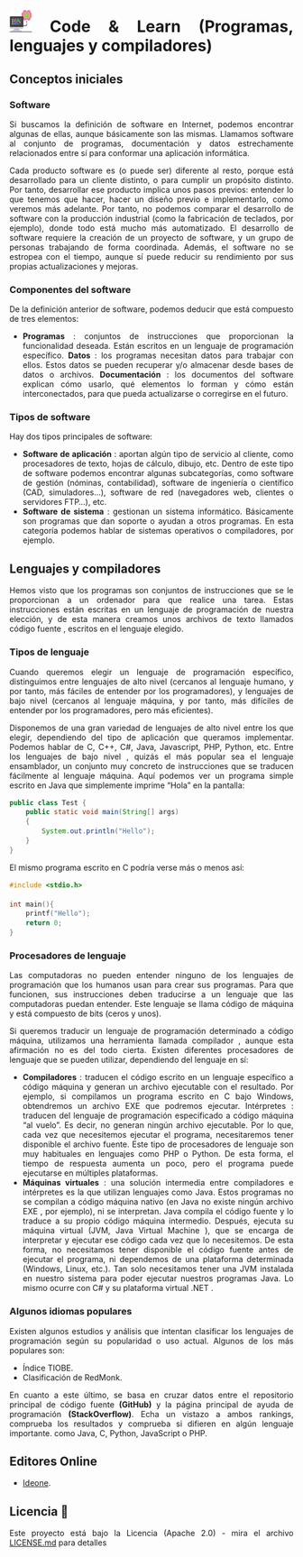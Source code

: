 <div align="justify">

# <img src=../../../../images/computer.png width="40"> Code & Learn (Programas, lenguajes y compiladores)

## Conceptos iniciales

### Software

Si buscamos la definición de software en Internet, podemos encontrar algunas de ellas, aunque básicamente son las mismas. Llamamos software al conjunto de programas, documentación y datos estrechamente relacionados entre sí para conformar una aplicación informática.

Cada producto software es (o puede ser) diferente al resto, porque está desarrollado para un cliente distinto, o para cumplir un propósito distinto. Por tanto, desarrollar ese producto implica unos pasos previos: entender lo que tenemos que hacer, hacer un diseño previo e implementarlo, como veremos más adelante. Por tanto, no podemos comparar el desarrollo de software con la producción industrial (como la fabricación de teclados, por ejemplo), donde todo está mucho más automatizado. El desarrollo de software requiere la creación de un proyecto de software, y un grupo de personas trabajando de forma coordinada. Además, el software no se estropea con el tiempo, aunque sí puede reducir su rendimiento por sus propias actualizaciones y mejoras.

### Componentes del software

De la definición anterior de software, podemos deducir que está compuesto de tres elementos:

- __Programas__ : conjuntos de instrucciones que proporcionan la funcionalidad deseada. Están escritos en un lenguaje de programación específico.
__Datos__ : los programas necesitan datos para trabajar con ellos. Estos datos se pueden recuperar y/o almacenar desde bases de datos o archivos.
__Documentación__ : los documentos del software explican cómo usarlo, qué elementos lo forman y cómo están interconectados, para que pueda actualizarse o corregirse en el futuro.

### Tipos de software

Hay dos tipos principales de software:

- __Software de aplicación__ : aportan algún tipo de servicio al cliente, como procesadores de texto, hojas de cálculo, dibujo, etc. Dentro de este tipo de software podemos encontrar algunas subcategorías, como software de gestión (nóminas, contabilidad), software de ingeniería o científico (CAD, simuladores…), software de red (navegadores web, clientes o servidores FTP…), etc.
- __Software de sistema__ : gestionan un sistema informático. Básicamente son programas que dan soporte o ayudan a otros programas. En esta categoría podemos hablar de sistemas operativos o compiladores, por ejemplo.

## Lenguajes y compiladores

Hemos visto que los programas son conjuntos de instrucciones que se le proporcionan a un ordenador para que realice una tarea. Estas instrucciones están escritas en un lenguaje de programación de nuestra elección, y de esta manera creamos unos archivos de texto llamados código fuente , escritos en el lenguaje elegido.

### Tipos de lenguaje

Cuando queremos elegir un lenguaje de programación específico, distinguimos entre lenguajes de alto nivel (cercanos al lenguaje humano, y por tanto, más fáciles de entender por los programadores), y lenguajes de bajo nivel (cercanos al lenguaje máquina, y por tanto, más difíciles de entender por los programadores, pero más eficientes).

Disponemos de una gran variedad de lenguajes de alto nivel entre los que elegir, dependiendo del tipo de aplicación que queramos implementar. Podemos hablar de C, C++, C#, Java, Javascript, PHP, Python, etc.
Entre los lenguajes de bajo nivel , quizás el más popular sea el lenguaje ensamblador, un conjunto muy concreto de instrucciones que se traducen fácilmente al lenguaje máquina.
Aquí podemos ver un programa simple escrito en Java que simplemente imprime “Hola” en la pantalla:

```java
public class Test {
    public static void main(String[] args)
    {
        System.out.println("Hello");
    }
}
```

El mismo programa escrito en C podría verse más o menos así:

```c
#include <stdio.h>

int main(){
    printf("Hello");
    return 0;
}
```

### Procesadores de lenguaje

Las computadoras no pueden entender ninguno de los lenguajes de programación que los humanos usan para crear sus programas. Para que funcionen, sus instrucciones deben traducirse a un lenguaje que las computadoras puedan entender. Este lenguaje se llama código de máquina y está compuesto de bits (ceros y unos).

Si queremos traducir un lenguaje de programación determinado a código máquina, utilizamos una herramienta llamada compilador , aunque esta afirmación no es del todo cierta. Existen diferentes procesadores de lenguaje que se pueden utilizar, dependiendo del lenguaje en sí:

- __Compiladores__ : traducen el código escrito en un lenguaje específico a código máquina y generan un archivo ejecutable con el resultado. Por ejemplo, si compilamos un programa escrito en C bajo Windows, obtendremos un archivo EXE que podremos ejecutar.
Intérpretes : traducen del lenguaje de programación especificado a código máquina “al vuelo”. Es decir, no generan ningún archivo ejecutable. Por lo que, cada vez que necesitemos ejecutar el programa, necesitaremos tener disponible el archivo fuente. Este tipo de procesadores de lenguaje son muy habituales en lenguajes como PHP o Python. De esta forma, el tiempo de respuesta aumenta un poco, pero el programa puede ejecutarse en múltiples plataformas.
- __Máquinas virtuales__ : una solución intermedia entre compiladores e intérpretes es la que utilizan lenguajes como Java. Estos programas no se compilan a código máquina nativo (en Java no existe ningún archivo EXE , por ejemplo), ni se interpretan. Java compila el código fuente y lo traduce a su propio código máquina intermedio. Después, ejecuta su máquina virtual (JVM, Java Virtual Machine ), que se encarga de interpretar y ejecutar ese código cada vez que lo necesitemos. De esta forma, no necesitamos tener disponible el código fuente antes de ejecutar el programa, ni dependemos de una plataforma determinada (Windows, Linux, etc.). Tan solo necesitamos tener una JVM instalada en nuestro sistema para poder ejecutar nuestros programas Java. Lo mismo ocurre con C# y su plataforma virtual .NET .

### Algunos idiomas populares

Existen algunos estudios y análisis que intentan clasificar los lenguajes de programación según su popularidad o uso actual. Algunos de los más populares son:

- Índice TIOBE.
- Clasificación de RedMonk.

En cuanto a este último, se basa en cruzar datos entre el repositorio principal de código fuente __(GitHub)__ y la página principal de ayuda de programación __(StackOverflow)__. Echa un vistazo a ambos rankings, comprueba los resultados y comprueba si difieren en algún lenguaje importante. como Java, C, Python, JavaScript o PHP.

## Editores Online

- [Ideone](https://www.ideone.com/).

## Licencia 📄

Este proyecto está bajo la Licencia (Apache 2.0) - mira el archivo [LICENSE.md](../../../../LICENSE) para detalles

</div>